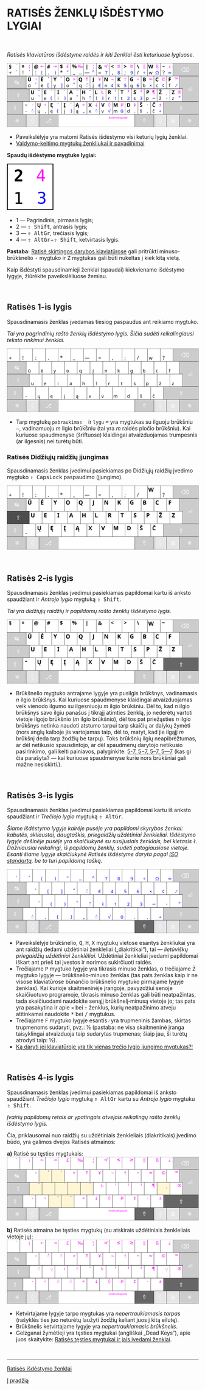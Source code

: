 
# RATISĖS ŽENKLŲ IŠDĖSTYMO LYGIAI

<br>

_Ratisės klaviatūros išdėstyme raidės ir kiti ženklai ẽsti keturiuose lygiuose._

![Ratisės išdėstymas su visais ženklais](images/kb-lt-ratise-visi-zenklai.svg)

+ Paveikslėlyje yra matomi Ratisės išdėstymo visi keturių lygių ženklai.
+ [Valdymo-keitimo mygtukų ženkliukai ir pavadinimai](klaviaturos-valdymo-mygtukai.md)

__Spaudų išdėstymo mygtuke lygiai:__

![Ženklų išdėstymo mygtuke lygiai](images/zenklu-lygiai.svg)

+ 1 — Pagrindinis, pirmasis lygis;
+ 2 — <kbd>⇧ Shift</kbd>, antrasis lygis;
+ 3 — <kbd>⇮ AltGr</kbd>, trečiasis lygis;
+ 4 — <kbd>⇮ AltGr</kbd>+<kbd>⇧ Shift</kbd>, ketvirtasis lygis.

__Pastaba:__ [Ratisė skirtingos darybos klaviatūrose](ratise-skirtingos-darybos-klaviaturose.md) gali pritrūkti minuso-brūkšnelio <kbd>-</kbd> mygtuko ir <kbd>Z</kbd> mygtukas gali būti nukeltas į kiek kitą vietą.

Kaip išdėstyti spausdinamieji ženklai (spaudaĩ) kiekviename išdėstymo lygyje, žiūrėkite paveikslėliuose žemiau.

<br>

## Ratisės 1-is lygis

Spausdinamasis ženklas įvedamas tiesiog paspaudus ant reikiamo mygtuko.

_Tai yra pagrindinių rašto ženklų išdėstymo lygis. Šičia sudėti reikalingiausi teksto rinkimui ženklai._

![Ratisės išdėstymo pirmojo lygio ženklai](images/kb-lt-ratise-1-lygis.svg)

+ Tarp mygtukų ```pabraukimas``` <kbd>_</kbd> ir ```lygu``` <kbd>=</kbd> yra mygtukas su ilguoju brūkšniu <kbd>—</kbd>, vadinamuoju _m_ ilgio brūkšniu (tai yra _m_ raidės pločio brūkšniu). Kai kuriuose spaudmenyse (šriftuose) klaidingai atvaizduojamas trumpesnis (ar ilgesnis) nei turėtų būti.


### Ratisės Didžiųjų raidžių įjungimas

Spausdinamasis ženklas įvedimui pasiekiamas po Didžiųjų raidžių įvedimo mygtuko <kbd>⇪ CapsLock</kbd> paspaudimo (įjungimo).

![Ratisės Didžiųjų raidžių įjungimas](images/kb-lt-ratise-didzios.svg)

<br>

## Ratisės 2-is lygis

Spausdinamasis ženklas įvedimui pasiekiamas papildomai kartu iš anksto spaudžiant ir _Antrojo lygio_ mygtuką <kbd>⇧ Shift</kbd>.

_Tai yra didžiųjų raidžių ir papildomų rašto ženklų išdėstymo lygis._

![Ratisės išdėstymo antrojo lygio ženklai](images/kb-lt-ratise-2-lygis.svg)

+ Brūkšnelio mygtuko antrajame lygyje yra pusilgis brūkšnys, vadinamasis _n_ ilgio brūkšnys. Kai kuriuose spaudmenyse klaidingai atvaizduojamas veik vienodo ilgumo su ilgesniuoju _m_ ilgio brūkšniu. Dėl to, kad _n_ ilgio brūkšnys savo ilgiu panašus į tikrąjį atimties ženklą, jo nederėtų vartoti vietoje ilgojo brūkšnio (_m_ ilgio brūkšnio), dėl tos pat priežąsties _n_ ilgio brūkšnys netinka naudoti atstumo tarpui tarp skaičių ar dalykų žymėti (nors anglų kalboje jis vartojamas taip, dėl to, matyt, kad jie ilgąjį _m_ brūkšnį deda tarp žodžių be tarpų). Toks brūkšnių ilgių neapibrėžtumas, ar dėl netikusio spausdintojo, ar dėl spaudmenų darytojo netikusio pasirinkimo, gali kelti painiavos, palyginkite: [5-7, 5−7, 5–7, 5—7](https://fonts.google.com/?preview.text=5-7,%205%E2%88%927,%205%E2%80%937,%205%E2%80%947&preview.text_type=custom) (kas gi čia parašyta? — kai kuriuose spaudmenyse kurie nors brūkšniai gali mažne nesiskirti.).

<br>

## Ratisės 3-is lygis

Spausdinamasis ženklas įvedimui pasiekiamas papildomai kartu iš anksto spaudžiant ir _Trečiojo lygio_ mygtuką <kbd>⇮ AltGr</kbd>.

_Šiame išdėstymo lygyje kairėje pusėje yra papildomi skyrybos ženkai: kabutės, skliaustai, daugtaškis, priegaidžių uždėtiniai ženkleliai. Išdėstymo lygyje dešinėje pusėje yra skaičiukynė su susijusiais ženklais, bei kietasis ```ł```. Dažniausiai reikalingi, iš papildomų ženklų, sudėti patogiausiose vietoje. Esanti šiame lygyje skaičiukynė Ratisės išdėstyme daryta pagal [ISO standartą](https://upload.wikimedia.org/wikipedia/commons/b/bb/Keyboard-alphanumeric-section-ISOIEC-9995-2-2009-with-amd1-2012.png), be to turi papildomą tašką._

![Ratisės išdėstymo trečiojo lygio ženklai](images/kb-lt-ratise-3-lygis.svg)

+ Paveikslėlyje brūkšnelio, <kbd>Q</kbd>, <kbd>H</kbd>, <kbd>X</kbd> mygtukų vietose esantys ženkliukai yra ant raidžių dedami uždėtiniai ženkleliai („diakritikai“), tai — _lietùviškų príegaidžių uždėtìniai ženklẽliai_. Uždėtiniai ženkleliai įvedami papildomai iškart ant prieš tai įvestos ir norimos sukirčiuoti raidės.
+ Trečiajame <kbd>P</kbd> mygtuko lygyje yra tikrasis minuso ženklas, o trečiajame <kbd>Ž</kbd> mygtuko lygyje — brūkšnelio‑minuso ženklas (tas pats ženklas kaip ir ne visose klaviatūrose būnančio brūkšnelio mygtuko pirmajame lygyje ženklas). Kai kurioje skaitmeninėje įrangoje, pavyzdžiui senoje skaičiuotuvo programoje, tikrasis minuso ženklas gali būti neatpažintas, tada skaičiuodami naudokite senąjį brūkšnelį‑minusą vietoje jo; tas pats yra pasakytina ir apie ```×``` bei ```÷``` ženklus, kurių neatpažinimo atveju atitinkamai naudokite <kbd>*</kbd> bei <kbd>/</kbd> mygtukus.
+ Trečiajame <kbd>F</kbd> mygtuko lygyje esantis ```⁄``` yra trupmeninis žambas, skirtas trupmenoms sudaryti, pvz.: 1⁄2 (pastaba: ne visa skaitmeninė įranga taisyklingai atvaizduoja taip sudarytas trupmenas; šiaip jau, ši turėtų atrodyti taip: ½).
+ [Ką daryti jei klaviatūroje yra tik vienas trečio lygio įjungimo mygtukas?!](ratises-trukumu-apejimas.md)

<br>

## Ratisės 4-is lygis

Spausdinamasis ženklas įvedimui pasiekiamas papildomai iš anksto spaudžiant _Trečiojo lygio_ mygtuką <kbd>⇮ AltGr</kbd> kartu su _Antrojo lygio_ mygtuku <kbd>⇧ Shift</kbd>.

_Įvairių papildomų retais ar ypatingais atvejais reikalingų rašto ženklų išdėstymo lygis._

Čia, priklausomai nuo raidžių su uždėtiniais ženkleliais (diakritikais) įvedimo būdo, yra galimos dvejos Ratisės atmainos:

__a)__ Ratisė su tęsties mygtukais:
![Ratisės išdėstymo ketvirtojo lygio ženklai](images/kb-lt-ratise-4-lygis.svg)

__b)__ Ratisės atmaina be tęsties mygtukų (su atskirais uždėtiniais ženkleliais vietoje jų):
![Ratisės išdėstymo ketvirtojo lygio ženklai](images/kb-lt-ratise-b-4-lygis.svg)

+ Ketvirtajame lygyje tarpo mygtukas yra _nepertraukiamasis tarpas_ (rašyklės ties juo neturėtų laužyti žodžių keliant juos į kitą eilutę).
+ Brūkšnelis ketvirtajame lygyje yra _nepertraukiamasis brūkšnelis_.
+ Gelzganai žymėtieji yra tęsties mygtukai (angliškai „Dead Keys“), apie juos skaitykite:
[Ratisės tęsties mygtukai ir jais įvedami ženklai](ratises-testies-mygtukai.md).

<br>

-------------------------

[Ratisės išdėstymo ženklai](ratises-isdestymo-zenklai.md)

[Į pradžią](../README.md)
